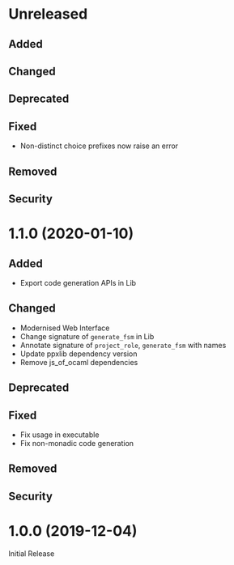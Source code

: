 # Unreleased

## Added

## Changed

## Deprecated

## Fixed
- Non-distinct choice prefixes now raise an error

## Removed

## Security

# 1.1.0 (2020-01-10)

## Added
- Export code generation APIs in Lib

## Changed
- Modernised Web Interface
- Change signature of `generate_fsm` in Lib
- Annotate signature of `project_role`, `generate_fsm` with names
- Update ppxlib dependency version
- Remove js_of_ocaml dependencies

## Deprecated

## Fixed
- Fix usage in executable
- Fix non-monadic code generation

## Removed

## Security

# 1.0.0 (2019-12-04)

Initial Release
